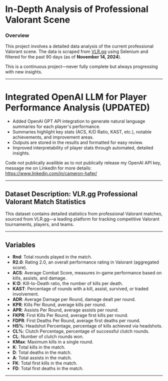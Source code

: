 # In-Depth Analysis of Professional Valorant Scene

### Overview
This project involves a detailed data analysis of the current professional Valorant scene. The data is scraped from [VLR.gg](https://vlr.gg) using Selenium and filtered for the past 90 days (as of **November 14, 2024**).  

This is a continuous project—never fully complete but always progressing with new insights.

---

# Integrated OpenAI LLM for Player Performance Analysis (UPDATED)

- Added OpenAI GPT API integration to generate natural language summaries for each player's performance.
- Summaries highlight key stats (ACS, K/D Ratio, KAST, etc.), notable achievements, and improvement areas.
- Outputs are stored in the results and formatted for easy review.
- Improved interpretability of player stats through automated, detailed insights.

Code not publically availible as to not publically release my OpenAI API key, message me on LinkedIn for more details: https://www.linkedin.com/in/cameron-hafer/

---

## Dataset Description: VLR.gg Professional Valorant Match Statistics
This dataset contains detailed statistics from professional Valorant matches, sourced from VLR.gg—a leading platform for tracking competitive Valorant tournaments, players, and teams.

---

## Variables

- **Rnd**: Total rounds played in the match.
- **R2.0**: Rating 2.0, an overall performance rating in Valorant (aggregated score).
- **ACS**: Average Combat Score, measures in-game performance based on kills, assists, and damage.
- **K:D**: Kill-to-Death ratio, the number of kills per death.
- **KAST**: Percentage of rounds with a kill, assist, survived, or traded involvement.
- **ADR**: Average Damage per Round, damage dealt per round.
- **KPR**: Kills Per Round, average kills per round.
- **APR**: Assists Per Round, average assists per round.
- **FKPR**: First Kills Per Round, average first kills per round.
- **FDPR**: First Deaths Per Round, average first deaths per round.
- **HS%**: Headshot Percentage, percentage of kills achieved via headshots.
- **CL%**: Clutch Percentage, percentage of successful clutch rounds.
- **CL**: Number of clutch rounds won.
- **KMax**: Maximum kills in a single round.
- **K**: Total kills in the match.
- **D**: Total deaths in the match.
- **A**: Total assists in the match.
- **FK**: Total first kills in the match.
- **FD**: Total first deaths in the match.

---

